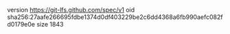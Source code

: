 version https://git-lfs.github.com/spec/v1
oid sha256:27aafe266695fdbe1374d0df403229be2c6dd4368a6fb990aefc082fd0179e0e
size 1843
